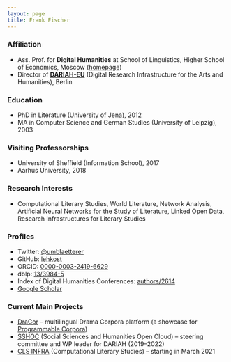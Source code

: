```yaml
---
layout: page
title: Frank Fischer
---
```


### Affiliation
* Ass. Prof. for **Digital Humanities** at School of Linguistics, Higher School of Economics, Moscow ([homepage](https://www.hse.ru/en/org/persons/182492735))
* Director of **[DARIAH-EU](https://www.dariah.eu/)** (Digital Research Infrastructure for the Arts and Humanities), Berlin

### Education
* PhD in Literature (University of Jena), 2012
* MA in Computer Science and German Studies (University of Leipzig), 2003

### Visiting Professorships
* University of Sheffield (Information School), 2017
* Aarhus University, 2018

### Research Interests
* Computational Literary Studies, World Literature, Network Analysis, Artificial Neural Networks for the Study of Literature, Linked Open Data, Research Infrastructures for Literary Studies

### Profiles
* Twitter: [@umblaetterer](https://twitter.com/umblaetterer)
* GitHub: [lehkost](https://github.com/lehkost)
* ORCID: [0000-0003-2419-6629](https://orcid.org/0000-0003-2419-6629)
* dblp: [13/3984-5](https://dblp.org/pid/13/3984-5)
* Index of Digital Humanities Conferences: [authors/2614](https://dh-abstracts.library.cmu.edu/authors/2614)
* [Google Scholar](https://scholar.google.com/citations?user=Rr4N3OwAAAAJ)

### Current Main Projects
* [DraCor](https://dracor.org/) – multilingual Drama Corpora platform (a showcase for [Programmable Corpora](https://doi.org/10.5281/zenodo.4284002))
* [SSHOC](https://www.sshopencloud.eu/) (Social Sciences and Humanities Open Cloud) – steering committee and WP leader for DARIAH (2019–2022)
* [CLS INFRA](https://twitter.com/jedmond36/status/1328021465774567426) (Computational Literary Studies) – starting in March 2021
